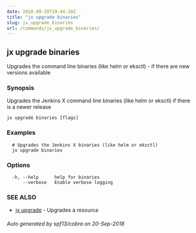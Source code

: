 ```yaml
---
date: 2018-09-20T19:44:20Z
title: "jx upgrade binaries"
slug: jx_upgrade_binaries
url: /commands/jx_upgrade_binaries/
---
```

## jx upgrade binaries

Upgrades the command line binaries (like helm or eksctl) - if there are new versions available

### Synopsis

Upgrades the Jenkins X command line binaries (like helm or eksctl) if there is a newer release

```
jx upgrade binaries [flags]
```

### Examples

```
  # Upgrades the Jenkins X binaries (like helm or eksctl)
  jx upgrade binaries
```

### Options

```
  -h, --help      help for binaries
      --verbose   Enable verbose logging
```

### SEE ALSO

* [jx upgrade](/commands/jx_upgrade/)	 - Upgrades a resource

###### Auto generated by spf13/cobra on 20-Sep-2018
